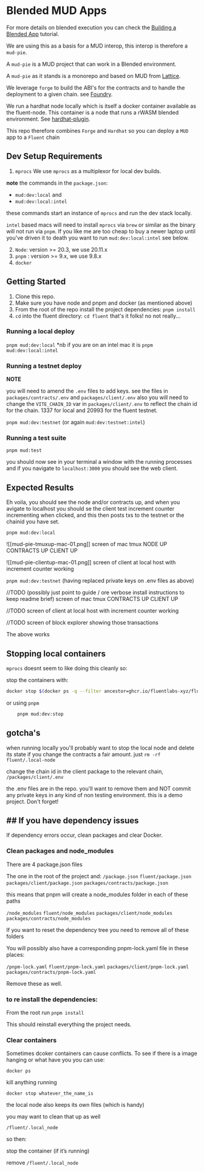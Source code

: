 
# Blended MUD Apps

For more details on blended execution you can check the [Building a Blended App](https://docs.fluentlabs.xyz/learn/developer-guides/building-a-blended-app) tutorial.

We are using this as a basis for a MUD interop, this interop is therefore a `mud-pie`.

A `mud-pie` is a MUD project that can work in a Blended environment.

A `mud-pie` as it stands is a monorepo and  based on MUD from [Lattice](https://mud.dev/introduction).

We leverage `forge` to build the ABI's for the contracts and to handle the deployment to a given chain. see [Foundry](https://github.com/foundry-rs/forge-std).

We run a hardhat node locally which is itself a docker container available as the fluent-node. This container is a node that runs a rWASM blended environment. See [hardhat-plugin](https://github.com/fluentlabs-xyz/hardhat-plugin).

This repo therefore combines `Forge` and `Hardhat` so you can deploy a `MUD` app to a `Fluent` chain

## Dev Setup Requirements

1. `mprocs`
We use `mprocs` as a multiplexor for local dev builds.

**note** the commands in the `package.json`: 
- `mud:dev:local` and
- `mud:dev:local:intel`

these commands start an instance of `mprocs` and run the dev stack locally.

`intel` based macs will need to install `mprocs` via `brew` or similar as the binary will not run via `pnpm`. If you like me are too cheap to buy a newer laptop until you've driven it to death you want to run `mud:dev:local:intel` see below. 

2. `Node`: version >= 20.3, we use 20.11.x
3. `pnpm` : version >= 9.x, we use 9.8.x
4. `docker`

## Getting Started

1. Clone this repo.
2. Make sure you have node and pnpm and docker (as mentioned above)
3. From the root of the repo install the project dependencies:
    `pnpm install`
4. `cd` into the fluent directory:
    `cd fluent`
that's it folks! no not really...

### Running a local deploy
`pnpm mud:dev:local` *nb if you are on an intel mac it is `pnpm mud:dev:local:intel`

### Running a testnet deploy

**NOTE**

you will need to amend the `.env` files to add keys. see the files in `packages/contracts/.env` and `packages/client/.env`
also you will need to change the `VITE_CHAIN_ID` var in `packages/client/.env` to reflect the chain id for the chain. 1337 for local and 20993 for the fluent testnet.

`pnpm mud:dev:testnet` (or again `mud:dev:testnet:intel`)

### Running a test suite
`pnpm mud:test`

you should now see in your terminal a window with the running processes and if you navigate to `localhost:3000` you should see the web client.

## Expected Results

Eh voila, you should see the node and/or contracts up, and when you avigate to localhost you should se the client test increment counter incrementing when clicked, and this then posts txs to the testnet or the chainid you have set.

`pnpm mud:dev:local`

![[mud-pie-tmuxup-mac-01.png]]
screen of mac tmux NODE UP CONTRACTS UP CLIENT UP

![[mud-pie-clientup-mac-01.png]]
screen of client at local host with increment counter working


`pnpm mud:dev:testnet` (having replaced private keys on .env files as above)

//TODO (possibly just point to guide / ore verbose install instructions to keep readme brief)
screen of mac tmux CONTRACTS UP CLIENT UP

//TODO
screen of client at local host with increment counter working

//TODO
screen of block explorer showing those transactions

The above works

## Stopping local containers

`mprocs` doesnt seem to like doing this cleanly so:

stop the containers with:
```sh
docker stop $(docker ps -q --filter ancestor=ghcr.io/fluentlabs-xyz/fluent:latest)
```
or using `pnpm`
```sh
    pnpm mud:dev:stop
```
## gotcha's

when running locally you'll probably want to stop the local node and delete its state if you change the contracts a fair amount. just `rm -rf fluent/.local-node`

change the chain id in the client package to the relevant chain, `/packages/client/.env`

the .env files are in the repo. you'll want to remove them and NOT commit any private keys in any kind of non testing environment. this is a demo project. Don't forget!

## ## If you have dependency issues

If dependency errors occur, clean packages and clear Docker.

### Clean packages and node_modules

There are 4 package.json files

The one in the root of the project and:
`/package.json`
`fluent/package.json`
`packages/client/package.json`
`packages/contracts/package.json`

this means that pnpm will create a node_modules folder in each of these paths 

`/node_modules`
`fluent/node_modules`
`packages/client/node_modules`
`packages/contracts/node_modules`

If you want to reset the dependency tree you need to remove all of these folders

You will possibly also have a corresponding pnpm-lock.yaml file in these places:

`/pnpm-lock.yaml`
`fluent/pnpm-lock.yaml`
`packages/client/pnpm-lock.yaml`
`packages/contracts/pnpm-lock.yaml`

Remove these as well.

### to re install the dependencies:

From the root run `pnpm install`

This should reinstall everything the project needs.


### Clear containers

Sometimes dcoker containers can cause conflicts. To see if there is a image hanging or what have you you can use:

`docker ps`

kill anything running

`docker stop whatever_the_name_is`

the local node also keeps its own files (which is handy)

you may want to clean that up as well

`/fluent/.local_node`

so then:

stop the container (if it’s running)

remove `/fluent/.local_node`




